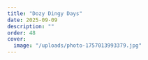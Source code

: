 ```yaml
---
title: "Dozy Dingy Days"
date: 2025-09-09
description: ""
order: 48
cover:
  image: "/uploads/photo-1757013993379.jpg"
---
```


